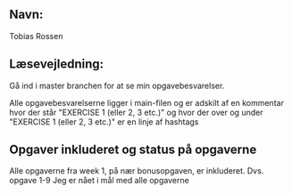 ## Navn: 
Tobias Rossen

  
## Læsevejledning:
Gå ind i master branchen for at se min opgavebesvarelser. 

Alle opgavebesvarelserne ligger i main-filen og er adskilt af en kommentar 
hvor der står "EXERCISE 1 (eller 2, 3 etc.)" og hvor der over og under "EXERCISE 1 (eller 2, 3 etc.)" 
er en linje af hashtags 
  

## Opgaver inkluderet og status på opgaverne
Alle opgaverne fra week 1, på nær bonusopgaven, er inkluderet. Dvs. opgave 1-9
Jeg er nået i mål med alle opgaverne






